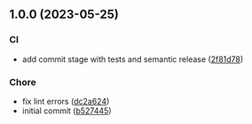 ## 1.0.0 (2023-05-25)


### CI

* add commit stage with tests and semantic release ([2f81d78](https://github.com/joaofnds/emitter/commit/2f81d78da4afb31b866d8912ffa0f5abfbb53608))


### Chore

* fix lint errors ([dc2a624](https://github.com/joaofnds/emitter/commit/dc2a624685828e172cc26bf5966b8e4f312f6a17))
* initial commit ([b527445](https://github.com/joaofnds/emitter/commit/b527445f125bec1e3bdd8054e58e38b77a4a6414))

